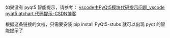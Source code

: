 如果没有 pyqt5 智能提示，请参考：
[vscode中PyQt5模块代码提示问题_vscode pyqt5 qtchart 代码提示-CSDN博客](https://blog.csdn.net/qq527703883/article/details/116536345)

根据这条链接的文档，只需要安装 pip install PyQt5-stubs 就可以出现 pyqt 的智能提示了
